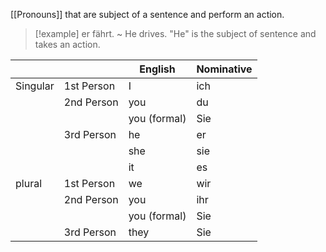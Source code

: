 [[Pronouns]] that are subject of a sentence and perform an action.

> [!example] er fährt. ~ He drives.
> "He" is the subject of sentence and takes an action.

|          |            | English      | Nominative |
| -------- | ---------- | ------------ | ---------- |
| Singular | 1st Person | I            | ich        |
|          | 2nd Person | you          | du         |
|          |            | you (formal) | Sie        |
|          | 3rd Person | he           | er         |
|          |            | she          | sie        |
|          |            | it           | es         |
| plural   | 1st Person | we           | wir        |
|          | 2nd Person | you          | ihr        |
|          |            | you (formal) | Sie        |
|          | 3rd Person | they         | Sie        |
